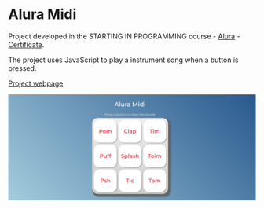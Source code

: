 # Alura Midi

Project developed in the STARTING IN PROGRAMMING course - [Alura](https://www.alura.com.br/formacao-programacao) - [Certificate](https://drive.google.com/file/d/1rgvCQ9fEeQ2nFhw6UTWae6TqlqTnG3m8/view).

The project uses JavaScript to play a instrument song when a button is pressed.

[Project webpage](https://github.com/kelwynOliveira/aluramidi/)

![](./thumb.PNG)
